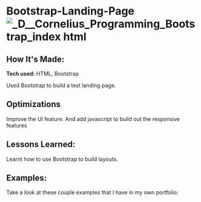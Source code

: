 # Bootstrap-Landing-Page![_D__Cornelius_Programming_Bootstrap_index html](https://user-images.githubusercontent.com/84820874/176781314-2439afa6-1698-4b54-a66a-1e726ac36ec1.png)

## How It's Made:

**Tech used:** HTML, Bootstrap

Used Bootstrap to build a test landing page. 

## Optimizations

Improve the UI feature. And add javascript to build out the responsive features

## Lessons Learned:

Learnt how to use Bootstrap to build layouts.

## Examples:
Take a look at these couple examples that I have in my own portfolio:

